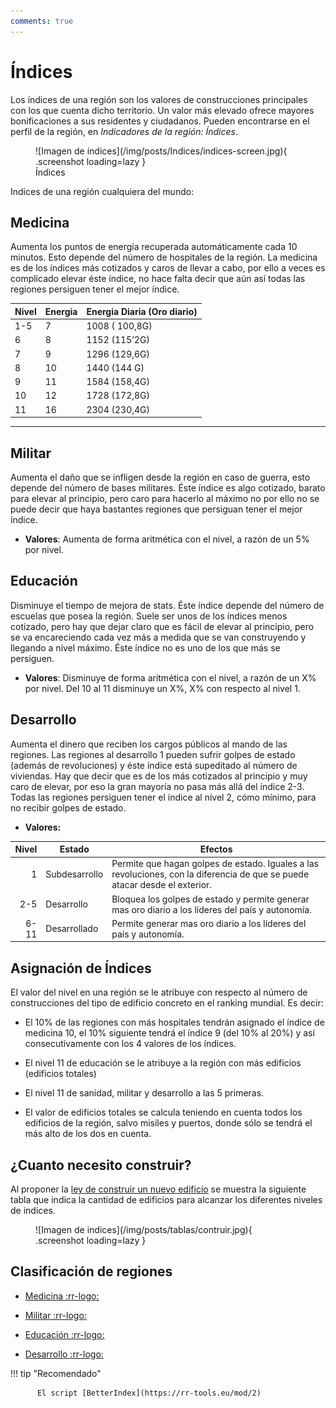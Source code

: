```yaml
---
comments: true
---
```


# Índices

Los índices de una región son los valores de construcciones principales con los que cuenta dicho territorio. Un valor más elevado ofrece mayores bonificaciones a sus residentes y ciudadanos. Pueden encontrarse en el perfil de la región, en _Indicadores de la región: Índices_.

<figure markdown>
  ![Imagen de índices](/img/posts/Indices/indices-screen.jpg){ .screenshot loading=lazy }
  <figcaption>Índices</figcaption>
</figure>

Indices de una región cualquiera del mundo:

## Medicina

Aumenta los puntos de energía recuperada automáticamente cada 10 minutos. Esto depende del número de hospitales de la región. La medicina es de los índices más cotizados y caros de llevar a cabo, por ello a veces es complicado elevar éste índice, no hace falta decir que aún así todas las regiones persiguen tener el mejor índice.

| **Nivel** | **Energia** | **Energia Diaria (Oro diario)** |
| --------- | ----------- | ------------------------------- |
| 1-5       | 7           | 1008 ( 100,8G)                  |
| 6         | 8           | 1152 (115’2G)                   |
| 7         | 9           | 1296 (129,6G)                   |
| 8         | 10          | 1440 (144 G)                    |
| 9         | 11          | 1584 (158,4G)                   |
| 10        | 12          | 1728 (172,8G)                   |
| 11        | 16          | 2304 (230,4G)                   |

---

## Militar

Aumenta el daño que se infligen desde la región en caso de guerra, esto depende del número de bases militares. Éste índice es algo cotizado, barato para elevar al principio, pero caro para hacerlo al máximo no por ello no se puede decir que haya bastantes regiones que persiguan tener el mejor índice.

- **Valores**: Aumenta de forma aritmética con el nivel, a razón de un 5% por nivel.

## Educación

Disminuye el tiempo de mejora de stats. Éste índice depende del número de escuelas que posea la región. Suele ser unos de los índices menos cotizado, pero hay que dejar claro que es fácil de elevar al principio, pero se va encareciendo cada vez más a medida que se van construyendo y llegando a nivel máximo. Éste índice no es uno de los que más se persiguen.

- **Valores**: Disminuye de forma aritmética con el nivel, a razón de un X% por nivel. Del 10 al 11 disminuye un X%, X% con respecto al nivel 1.

## Desarrollo

Aumenta el dinero que reciben los cargos públicos al mando de las regiones. Las regiones al desarrollo 1 pueden sufrir golpes de estado (además de revoluciones) y éste índice está supeditado al número de viviendas. Hay que decir que es de los más cotizados al principio y muy caro de elevar, por eso la gran mayoría no pasa más allá del índice 2-3. Todas las regiones persiguen tener el índice al nivel 2, cómo mínimo, para no recibir golpes de estado.

- **Valores:**

| **Nivel** | **Estado**    | **Efectos**                                                                                                                 |
| --------: | ------------- | --------------------------------------------------------------------------------------------------------------------------- |
|         1 | Subdesarrollo | Permite que hagan golpes de estado. Iguales a las revoluciones, con la diferencia de que se puede atacar desde el exterior. |
|       2-5 | Desarrollo    | Bloquea los golpes de estado y permite generar mas oro diario a los líderes del país y autonomía.                           |
|      6-11 | Desarrollado  | Permite generar mas oro diario a los líderes del país y autonomía.                                                          |

## Asignación de Índices

El valor del nivel en una región se le atribuye con respecto al número de construcciones del tipo de edificio concreto en el ranking mundial. Es decir:

- El 10% de las regiones con más hospitales tendrán asignado el índice de medicina 10, el 10% siguiente tendrá el índice 9 (del 10% al 20%) y así consecutivamente con los 4 valores de los índices.

- El nivel 11 de educación se le atribuye a la región con más edificios (edificios totales)

- El nivel 11 de sanidad, militar y desarrollo a las 5 primeras.

- El valor de edificios totales se calcula teniendo en cuenta todos los edificios de la región, salvo misiles y puertos, donde sólo se tendrá el más alto de los dos en cuenta.

## ¿Cuanto necesito construir?

Al proponer la [ley de construir un nuevo edificio](/3.-Politica/Leyes/#nuevo-edificio) se muestra la siguiente tabla que indica la cantidad de edificios para alcanzar los diferentes niveles de indices.

<figure markdown>
  ![Imagen de indices](/img/posts/tablas/contruir.jpg){ .screenshot loading=lazy }
  <figcaption></figcaption>
</figure>

## Clasificación de regiones

- [Medicina :rr-logo:](https://rivalregions.com/#listed/country/-2/0/hospital)

- [Militar :rr-logo:](https://rivalregions.com/#listed/country/-2/0/military)

- [Educación :rr-logo:](https://rivalregions.com/#listed/country/-2/0/school)

- [Desarrollo :rr-logo:](https://rivalregions.com/#listed/country/-2/0/homes)

!!! tip "Recomendado"

          El script [BetterIndex](https://rr-tools.eu/mod/2)
